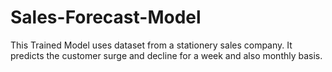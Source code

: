 # Sales-Forecast-Model

This Trained Model uses dataset from a stationery sales company. It predicts the customer surge and decline for a week and also monthly basis.

